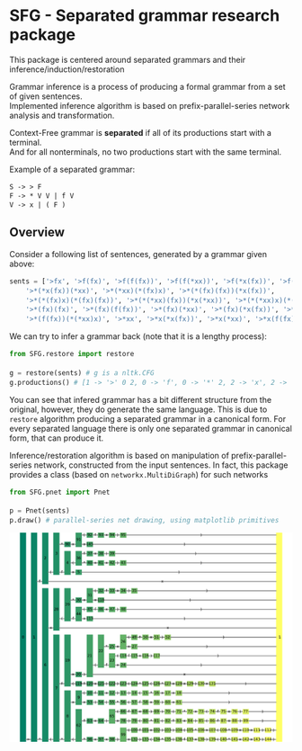 # SFG - Separated grammar research package

This package is centered around separated grammars and their inference/induction/restoration

Grammar inference is a process of producing a formal grammar from a set of given sentences.\
Implemented inference algorithm is based on prefix-parallel-series network analysis and transformation.

Context-Free grammar is **separated** if all of its productions start with a terminal.\
And for all nonterminals, no two productions start with the same terminal.

Example of a separated grammar:

```
S -> > F
F -> * V V | f V
V -> x | ( F ) 
```

## Overview

Consider a following list of sentences, generated by a grammar given above:

```python
sents = ['>fx', '>f(fx)', '>f(f(fx))', '>f(f(*xx))', '>f(*x(fx))', '>f(*xx)',
    '>*(*x(fx))(*xx)', '>*(*xx)(*(fx)x)', '>*(*(fx)(fx))(*x(fx))', 
    '>*(*(fx)x)(*(fx)(fx))', '>*(*(*xx)(fx))(*x(*xx))', '>*(*(*xx)x)(*(fx)(*xx))', 
    '>*(fx)(fx)', '>*(fx)(f(fx))', '>*(fx)(*xx)', '>*(fx)(*x(fx))', '>*(fx)x', 
    '>*(f(fx))(*(*xx)x)', '>*xx', '>*x(*x(fx))', '>*x(*xx)', '>*x(f(fx))', '>*x(fx)']
```

We can try to infer a grammar back (note that it is a lengthy process):

```python
from SFG.restore import restore

g = restore(sents) # g is a nltk.CFG
g.productions() # [1 -> '>' 0 2, 0 -> 'f', 0 -> '*' 2, 2 -> 'x', 2 -> '(' 0 2 ')']
```

You can see that infered grammar has a bit different structure from the original, however, they do generate the same language.
This is due to `restore` algorithm producing a separated grammar in a canonical form.
For every separated language there is only one separated grammar in canonical form, that can produce it.

Inference/restoration algorithm is based on manipulation of prefix-parallel-series network, constructed from the input sentences.
In fact, this package provides a class (based on `networkx.MultiDiGraph`) for such networks

```python
from SFG.pnet import Pnet

p = Pnet(sents)
p.draw() # parallel-series net drawing, using matplotlib primitives
```
<img src="examples/example0.png" alt="caer.resize()" />




